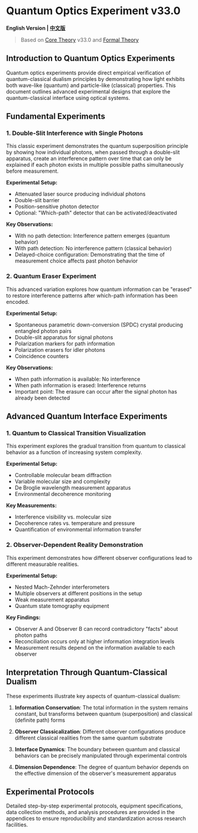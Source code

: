 # Quantum Optics Experiment v33.0

**English Version | [中文版](quantum_optics_experiment.md)**

> Based on [Core Theory](../../core_en.md) v33.0 and [Formal Theory](../../formal_theory_core_en.md)

## Introduction to Quantum Optics Experiments

Quantum optics experiments provide direct empirical verification of quantum-classical dualism principles by demonstrating how light exhibits both wave-like (quantum) and particle-like (classical) properties. This document outlines advanced experimental designs that explore the quantum-classical interface using optical systems.

## Fundamental Experiments

### 1. Double-Slit Interference with Single Photons

This classic experiment demonstrates the quantum superposition principle by showing how individual photons, when passed through a double-slit apparatus, create an interference pattern over time that can only be explained if each photon exists in multiple possible paths simultaneously before measurement.

**Experimental Setup:**
- Attenuated laser source producing individual photons
- Double-slit barrier
- Position-sensitive photon detector
- Optional: "Which-path" detector that can be activated/deactivated

**Key Observations:**
- With no path detection: Interference pattern emerges (quantum behavior)
- With path detection: No interference pattern (classical behavior)
- Delayed-choice configuration: Demonstrating that the time of measurement choice affects past photon behavior

### 2. Quantum Eraser Experiment

This advanced variation explores how quantum information can be "erased" to restore interference patterns after which-path information has been encoded.

**Experimental Setup:**
- Spontaneous parametric down-conversion (SPDC) crystal producing entangled photon pairs
- Double-slit apparatus for signal photons
- Polarization markers for path information
- Polarization erasers for idler photons
- Coincidence counters

**Key Observations:**
- When path information is available: No interference
- When path information is erased: Interference returns
- Important point: The erasure can occur after the signal photon has already been detected

## Advanced Quantum Interface Experiments

### 1. Quantum to Classical Transition Visualization

This experiment explores the gradual transition from quantum to classical behavior as a function of increasing system complexity.

**Experimental Setup:**
- Controllable molecular beam diffraction
- Variable molecular size and complexity
- De Broglie wavelength measurement apparatus
- Environmental decoherence monitoring

**Key Measurements:**
- Interference visibility vs. molecular size
- Decoherence rates vs. temperature and pressure
- Quantification of environmental information transfer

### 2. Observer-Dependent Reality Demonstration

This experiment demonstrates how different observer configurations lead to different measurable realities.

**Experimental Setup:**
- Nested Mach-Zehnder interferometers
- Multiple observers at different positions in the setup
- Weak measurement apparatus
- Quantum state tomography equipment

**Key Findings:**
- Observer A and Observer B can record contradictory "facts" about photon paths
- Reconciliation occurs only at higher information integration levels
- Measurement results depend on the information available to each observer

## Interpretation Through Quantum-Classical Dualism

These experiments illustrate key aspects of quantum-classical dualism:

1. **Information Conservation**: The total information in the system remains constant, but transforms between quantum (superposition) and classical (definite path) forms

2. **Observer Classicalization**: Different observer configurations produce different classical realities from the same quantum substrate

3. **Interface Dynamics**: The boundary between quantum and classical behaviors can be precisely manipulated through experimental controls

4. **Dimension Dependence**: The degree of quantum behavior depends on the effective dimension of the observer's measurement apparatus

## Experimental Protocols

Detailed step-by-step experimental protocols, equipment specifications, data collection methods, and analysis procedures are provided in the appendices to ensure reproducibility and standardization across research facilities. 